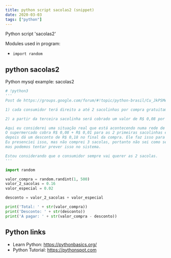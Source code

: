 ```yaml
---
title: python script sacolas2 (snippet)
date: 2020-03-03
tags: ["python"]
---
```

Python script 'sacolas2'


Modules used in program: 
* `import random`

## python sacolas2

Python mysql example: sacolas2

```python
# !python3
'''
Post de https://groups.google.com/forum/#!topic/python-brasil/Cu_JkPSMebs

1) cada consumidor terá direito a até 2 sacolinhas por compra gratuitamente.

2) a partir da terceira sacolinha será cobrado um valor de R$ 0,08 por sacolinha.

Aqui eu considerei uma situação real que está acontecendo numa rede de supermercados de São Paulo:
O supermercado cobra R$ 0,08 + R$ 0,01 para as 2 primeiras sacolinhas e
depois dá um desconto de R$ 0,18 no final da compra. Ele faz isso para registrar as 2 sacolas.
Eu presenciei isso, mas não comprei 3 sacolas, portanto não sei como seriam registradas 3 sacolas,
mas podemos tentar prever isso no sistema.

Estou considerando que o consumidor sempre vai querer as 2 sacolas.
'''

import random

valor_compra = random.randint(1, 500)
valor_2_sacolas = 0.16
valor_especial = 0.02

desconto = valor_2_sacolas + valor_especial

print('Total: ' + str(valor_compra))
print('Desconto: ' + str(desconto))
print('A pagar: ' + str(valor_compra - desconto))


```

## Python links

- Learn Python: https://pythonbasics.org/
- Python Tutorial: https://pythonspot.com
